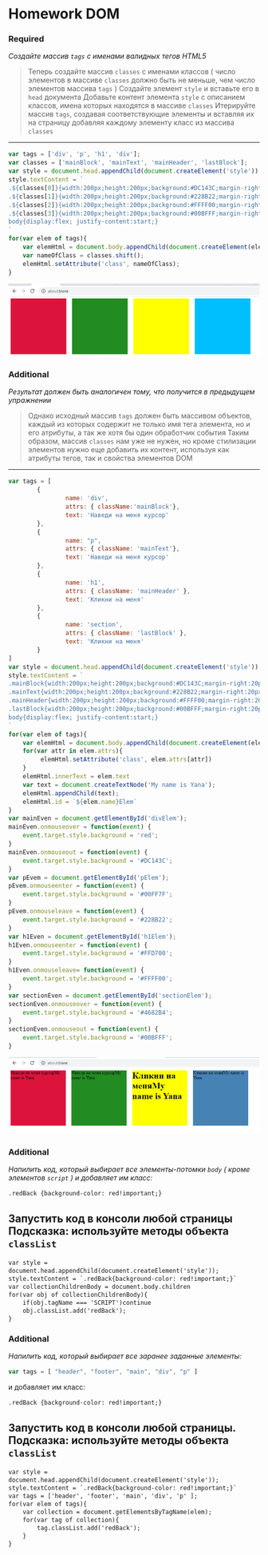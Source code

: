 # Homework DOM 
### Required
*Создайте массив `tags` с именами валидных тегов HTML5*
>Теперь создайте массив `classes` с именами классов
>( число элементов в массиве `classes` должно быть не меньше, чем число элементов массива `tags` )
>Создайте элемент `style` и вставьте его в `head` документа
>Добавьте контент элемента `style` с описанием классов, имена которых находятся в массиве `classes`
>Итерируйте массив `tags`, создавая соответствующие элементы и вставляя их на страницу 
>добавляя каждому элементу класс из массива `classes`
---
```js
var tags = ['div', 'p', 'h1', 'div'];
var classes = ['mainBlock', 'mainText', 'mainHeader', 'lastBlock'];
var style = document.head.appendChild(document.createElement('style'));
style.textContent = `
.${classes[0]}{width:200px;height:200px;background:#DC143C;margin-right:20px;margin-top:0;}
.${classes[1]}{width:200px;height:200px;background:#228B22;margin-right:20px;margin-top:0;}
.${classes[2]}{width:200px;height:200px;background:#FFFF00;margin-right:20px;margin-top:0;}
.${classes[3]}{width:200px;height:200px;background:#00BFFF;margin-right:20px;margin-top:0;}
body{display:flex; justify-content:start;}
`
for(var elem of tags){
    var elemHtml = document.body.appendChild(document.createElement(elem));
    var nameOfClass = classes.shift();
    elemHtml.setAttribute('class', nameOfClass);
}
```
![alt text](img/Required.png)
### Additional
*Результат должен быть аналогичен тому, что получится в предыдущем упражнении*
>Однако исходный массив `tags` должен быть массивом объектов, каждый из которых содержит не только
>имя тега элемента, но и его атрибуты, а так же хотя бы один обработчик события
>Таким образом, массив `classes` нам уже не нужен, но кроме стилизации элементов нужно еще добавить
>их контент, используя как атрибуты тегов, так и свойства элементов DOM
---
```js
var tags = [
        {
                name: 'div',
                attrs: { className:'mainBlock'},
                text: 'Hаведи на меня курсор'
        },
        {
                name: "p", 
                attrs: { className: 'mainText'},
                text: 'Hаведи на меня курсор'
        },
        {
                name: 'h1', 
                attrs: { className: 'mainHeader' },
                text: 'Кликни на меня'
        },
        {
                name: 'section', 
                attrs: { className: 'lastBlock' },
                text: 'Кликни на меня'
        }
]
var style = document.head.appendChild(document.createElement('style'));
style.textContent = `
.mainBlock{width:200px;height:200px;background:#DC143C;margin-right:20px;margin-top:0;}
.mainText{width:200px;height:200px;background:#228B22;margin-right:20px;margin-top:0;}
.mainHeader{width:200px;height:200px;background:#FFFF00;margin-right:20px;margin-top:0;}
.lastBlock{width:200px;height:200px;background:#00BFFF;margin-right:20px;margin-top:0;}
body{display:flex; justify-content:start;}
`
for(var elem of tags){
    var elemHtml = document.body.appendChild(document.createElement(elem.name));
    for(var attr in elem.attrs){
         elemHtml.setAttribute('class', elem.attrs[attr])
    }
    elemHtml.innerText = elem.text
    var text = document.createTextNode('My name is Yana');
    elemHtml.appendChild(text);
    elemHtml.id = `${elem.name}Elem`
}
var mainEven = document.getElementById('divElem');
mainEven.onmouseover = function(event) {
    event.target.style.background = 'red';
}
mainEven.onmouseout = function(event) {
    event.target.style.background = '#DC143C';
}
var pEvem = document.getElementById('pElem');
pEvem.onmouseenter = function(event) {
    event.target.style.background = '#00FF7F';
}
pEvem.onmouseleave = function(event) {
    event.target.style.background = '#228B22';
}
var h1Even = document.getElementById('h1Elem');
h1Even.onmouseenter = function(event) {
    event.target.style.background = '#FFD700';
}
h1Even.onmouseleave= function(event) {
    event.target.style.background = '#FFFF00';
}
var sectionEven = document.getElementById('sectionElem');
sectionEven.onmouseover = function(event) {
    event.target.style.background = '#4682B4';
}
sectionEven.onmouseout = function(event) {
    event.target.style.background = '#00BFFF';
}
```
![alt text](img/Additional.png)
### Additional
*Напилить код, который выбирает все элементы-потомки `body` (  кроме элементов `script` ) и добавляет им класc:*
```hTML
.redBack {background-color: red!important;}
```
Запустить код в консоли любой страницы
Подсказка: используйте методы объекта `classList`
---
```JS
var style = document.head.appendChild(document.createElement('style'));
style.textContent = `.redBack{background-color: red!important;}`
var collectionChildrenBody = document.body.children
for(var obj of collectionChildrenBody){
    if(obj.tagName === 'SCRIPT')continue
    obj.classList.add('redBack');
}
```
### Additional
*Напилить код, который выбирает все заранее заданные элементы:*
```js
var tags = [ "header", "footer", "main", "div", "p" ]
```
и добавляет им класc:
```hTML
.redBack {background-color: red!important;}
```
Запустить код в консоли любой страницы.
Подсказка: используйте методы объекта `classList`
---
```JS
var style = document.head.appendChild(document.createElement('style'));
style.textContent = `.redBack{background-color: red!important;}`
var tags = ['header', 'footer', 'main', 'div', 'p' ];
for(var elem of tags){
    var collection = document.getElementsByTagName(elem);
    for(var tag of collection){
        tag.classList.add('redBack');
    }
}
